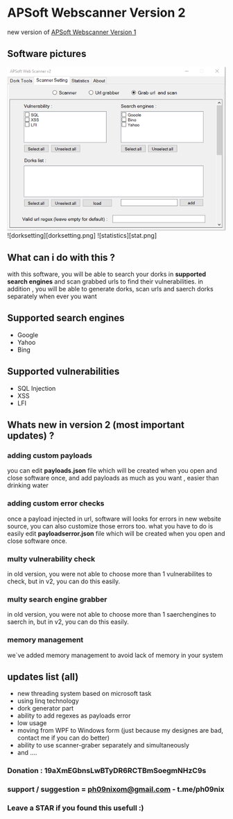 # APSoft Webscanner Version 2
new version of [APSoft Webscanner Version 1](https://github.com/APTeamOfficial/APSoft-WebScanner)


## Software pictures 
![setting](setting.png)
![dorksetting][dorksetting.png]
![statistics][stat.png]
## What can i do with this ?
with this software, you will be able to search your dorks in **supported search engines** and scan grabbed urls to find their vulnerabilities.
in addition , you will be able to generate dorks, scan urls and saerch dorks separately when ever you want 

## Supported search engines
- Google
- Yahoo
- Bing

## Supported vulnerabilities
- SQL Injection
- XSS
- LFI

## Whats new in version 2 (most important updates) ?

### adding custom payloads
you can edit **payloads.json** file which will be created when you open and close software once, and add payloads as much as you want , easier than drinking water

### adding custom error checks
once a payload injected in url, software will looks for errors in new website source, you can also customize those errors too.
what you have to do is easily edit **payloadserror.json** file which will be created when you open and close software once.

### multy vulnerability check
in old version, you were not able to choose more than 1 vulnerabilites to check, but in v2, you can do this easily.

### multy search engine grabber
in old version, you were not able to choose more than 1 saerchengines to saerch in, but in v2, you can do this easily.

### memory management
we`ve added memory management to avoid lack of memory in your system

## updates list (all)
- new threading system based on microsoft task
- using linq technology
- dork generator part
- ability to add regexes as payloads error
- low usage
- moving from WPF to Windows form (just because my designes are bad, contact me if you can do better)
- ability to use scanner-graber separately and simultaneously
- and ....

### Donation : 19aXmEGbnsLwBTyDR6RCTBmSoegmNHzC9s
### support / suggestion = ph09nixom@gmail.com - t.me/ph09nix
### Leave a STAR if you found this usefull :)